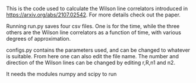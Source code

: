 This is the code used to calculate the Wilson line correlators introduced in https://arxiv.org/abs/2107.02542.
For more details check out the paper.

Running run.py saves four csv files. One is for the time, while the three others are the 
Wilson line correlators as a function of time, with various degrees of approximation.

configs.py contains the parameters used, and can be changed to whatever is suitable.
From here one can also edit the file name.
The number and direction of the Wilson lines can be changed by editing r,R,n1 and n2.


It needs the modules numpy and scipy to run
